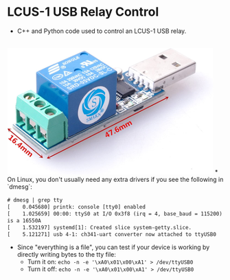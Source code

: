 # LCUS-1 USB Relay Control

* C++ and Python code used to control an LCUS-1 USB relay.
<br>
<img src="./assets/device.jpg" width="480" />
* On Linux, you don't usually need any extra drivers if you see the following in `dmesg`:

```
# dmesg | grep tty
[    0.045680] printk: console [tty0] enabled
[    1.025659] 00:00: ttyS0 at I/O 0x3f8 (irq = 4, base_baud = 115200) is a 16550A
[    1.532197] systemd[1]: Created slice system-getty.slice.
[    5.121271] usb 4-1: ch341-uart converter now attached to ttyUSB0
```

* Since "everything is a file", you can test if your device is working by directly writing bytes to the tty file: 
  * Turn it on: `echo -n -e '\xA0\x01\x00\xA1' > /dev/ttyUSB0`
  * Turn it off: `echo -n -e '\xA0\x01\x00\xA1' > /dev/ttyUSB0`
